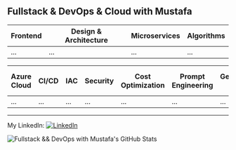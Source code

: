 ## Fullstack & DevOps & Cloud with Mustafa

| Frontend | Design & Architecture | Microservices | Algorithms |
| -------- | -------- | -------- | -------- |
| ... | ... | ... | ... |

| Azure Cloud | CI/CD | IAC | Security | Cost Optimization | Prompt Engineering | Generative AI | Azure Open AI |
| -------- | -------- | -------- | -------- | -------- | -------- | -------- | -------- |
| ... | ... | ... | ... | ... | ... | ... | ... |


---

My LinkedIn:
[<img src="https://raw.githubusercontent.com/paulrobertlloyd/socialmediaicons/main/linkedin-16x16.png" alt="LinkedIn" class="linkedin-icon">](https://www.linkedin.com/in/mustafasoltekin/)

![Fullstack && DevOps with Mustafa's GitHub Stats](https://github-readme-stats.vercel.app/api?username=msoltekin&show_icons=true&theme=radical)
